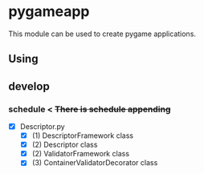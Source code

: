 # pygameapp
This module can be used to create pygame applications.


## Using


## develop

### schedule < ~~There is schedule appending~~
 - [x] Descriptor.py
   - [x] (1) DescriptorFramework class
   - [x] (2) Descriptor class
   - [x] (2) ValidatorFramework class
   - [x] (3) ContainerValidatorDecorator class
